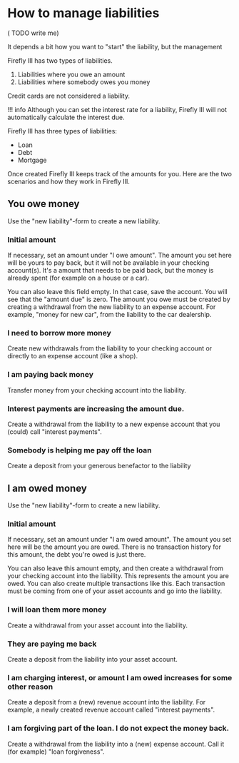 # How to manage liabilities

( TODO write me)

It depends a bit how you want to "start" the liability, but the management


Firefly III has two types of liabilities.

1. Liabilities where you owe an amount
2. Liabilities where somebody owes you money

Credit cards are not considered a liability.


!!! info
    Although you can set the interest rate for a liability, Firefly III will not automatically calculate the interest due.

Firefly III has three types of liabilities:

- Loan
- Debt
- Mortgage

Once created Firefly III keeps track of the amounts for you. Here are the two scenarios and how they work in Firefly III.

## You owe money

Use the "new liability"-form to create a new liability.

### Initial amount

If necessary, set an amount under "I owe amount". The amount you set here will be yours to pay back, but it will not be available in your checking account(s). It's a amount that needs to be paid back, but the money is already spent (for example on a house or a car).

You can also leave this field empty. In that case, save the account. You will see that the "amount due" is zero. The amount you owe must be created by creating a withdrawal from the new liability to an expense account. For example, "money for new car", from the liability to the car dealership.

### I need to borrow more money

Create new withdrawals from the liability to your checking account or directly to an expense account (like a shop).

### I am paying back money

Transfer money from your checking account into the liability.

### Interest payments are increasing the amount due.

Create a withdrawal from the liability to a new expense account that you (could) call "interest payments".

### Somebody is helping me pay off the loan

Create a deposit from your generous benefactor to the liability

## I am owed money

Use the "new liability"-form to create a new liability.

### Initial amount

If necessary, set an amount under "I am owed amount". The amount you set here will be the amount you are owed. There is no transaction history for this amount, the debt you're owed is just there.

You can also leave this amount empty, and then create a withdrawal from your checking account into the liability. This represents the amount you are owed. You can also create multiple transactions like this. Each transaction must be coming from one of your asset accounts and go into the liability.

### I will loan them more money

Create a withdrawal from your asset account into the liability.

### They are paying me back

Create a deposit from the liability into your asset account.

### I am charging interest, or amount I am owed increases for some other reason

Create a deposit from a (new) revenue account into the liability. For example, a newly created revenue account called "interest payments".

### I am forgiving part of the loan. I do not expect the money back.

Create a withdrawal from the liability into a (new) expense account. Call it (for example) "loan forgiveness".
